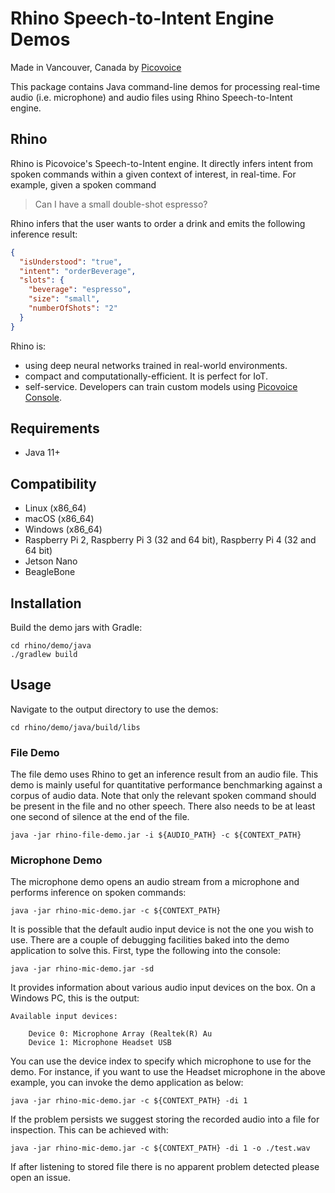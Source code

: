 # Rhino Speech-to-Intent Engine Demos

Made in Vancouver, Canada by [Picovoice](https://picovoice.ai)

This package contains Java command-line demos for processing real-time audio (i.e. microphone) and audio files
using Rhino Speech-to-Intent engine.

## Rhino

Rhino is Picovoice's Speech-to-Intent engine. It directly infers intent from spoken commands within a given context of
interest, in real-time. For example, given a spoken command

>Can I have a small double-shot espresso?

Rhino infers that the user wants to order a drink and emits the following inference result:

```json
{
  "isUnderstood": "true",
  "intent": "orderBeverage",
  "slots": {
    "beverage": "espresso",
    "size": "small",
    "numberOfShots": "2"
  }
}
```

Rhino is:

- using deep neural networks trained in real-world environments.
- compact and computationally-efficient. It is perfect for IoT.
- self-service. Developers can train custom models using [Picovoice Console](https://picovoice.ai/console/).


## Requirements

- Java 11+

## Compatibility

- Linux (x86_64)
- macOS (x86_64)
- Windows (x86_64)
- Raspberry Pi 2, Raspberry Pi 3 (32 and 64 bit), Raspberry Pi 4 (32 and 64 bit)
- Jetson Nano
- BeagleBone

## Installation

Build the demo jars with Gradle:
```console
cd rhino/demo/java
./gradlew build
```

## Usage

Navigate to the output directory to use the demos:

```console
cd rhino/demo/java/build/libs
```

### File Demo

The file demo uses Rhino to get an inference result from an audio file. This demo is mainly useful for quantitative performance 
benchmarking against a corpus of audio data. Note that only the relevant spoken command should be present in the file 
and no other speech. There also needs to be at least one second of silence at the end of the file.

```console
java -jar rhino-file-demo.jar -i ${AUDIO_PATH} -c ${CONTEXT_PATH}
```

### Microphone Demo

The microphone demo opens an audio stream from a microphone and performs inference on spoken commands:

```console
java -jar rhino-mic-demo.jar -c ${CONTEXT_PATH}
```

It is possible that the default audio input device is not the one you wish to use. There are a couple
of debugging facilities baked into the demo application to solve this. First, type the following into the console:

```console
java -jar rhino-mic-demo.jar -sd
```

It provides information about various audio input devices on the box. On a Windows PC, this is the output:

```
Available input devices:

    Device 0: Microphone Array (Realtek(R) Au
    Device 1: Microphone Headset USB	
``` 

You can use the device index to specify which microphone to use for the demo. For instance, if you want to use the Headset 
microphone in the above example, you can invoke the demo application as below:

```console
java -jar rhino-mic-demo.jar -c ${CONTEXT_PATH} -di 1
```

If the problem persists we suggest storing the recorded audio into a file for inspection. This can be achieved with:

```console
java -jar rhino-mic-demo.jar -c ${CONTEXT_PATH} -di 1 -o ./test.wav
```

If after listening to stored file there is no apparent problem detected please open an issue.
